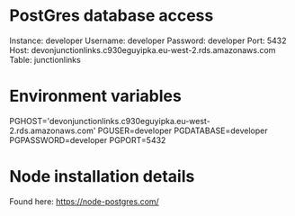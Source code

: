 # PostGres database access

Instance: developer
Username: developer
Password: developer
Port: 5432
Host: devonjunctionlinks.c930eguyipka.eu-west-2.rds.amazonaws.com
Table: junctionlinks

# Environment variables

PGHOST='devonjunctionlinks.c930eguyipka.eu-west-2.rds.amazonaws.com'
PGUSER=developer
PGDATABASE=developer
PGPASSWORD=developer
PGPORT=5432

# Node installation details

Found here: https://node-postgres.com/
